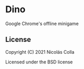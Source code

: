 # Dino

Google Chrome's offline minigame

## License

Copyright (C) 2021  Nicolás Colla

Licensed under the BSD license
